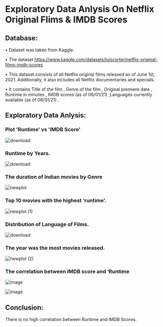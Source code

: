 # Exploratory Data Anlysis On Netflix Original Flims & IMDB Scores

## Database:
•	Dataset was taken from Kaggle.

•	The dataset https://www.kaggle.com/datasets/luiscorter/netflix-original-films-imdb-scores


•	This dataset consists of all Netflix original films released as of June 1st, 2021. Additionally, it also includes all Netflix documentaries and specials. 

•	It contains Title of the film , Genre of the film , Original premiere date , Runtime in minutes , IMDB scores (as of 06/01/21) ,Languages currently available (as of 06/01/21) .


## Exploratory Data Anlysis:

### Plot 'Runtime' vs 'IMDB Score'

![download](https://github.com/Prajyotc/Exploratory_Data_Anlysis_On_Netflix_Original_Flims_And_IMDB_Scores/assets/115527993/466f862c-f91e-4dc5-bc0e-3456aaf3ea48)

### Runtime by Years.

![download](https://github.com/Prajyotc/Exploratory_Data_Anlysis_On_Netflix_Original_Flims_And_IMDB_Scores/assets/115527993/3d6e31d1-c8a4-429e-b83d-27a7bbc4bc15)

### The duration of Indian movies by Genre

![newplot](https://github.com/Prajyotc/Exploratory_Data_Anlysis_On_Netflix_Original_Flims_And_IMDB_Scores/assets/115527993/d7089776-dd58-454e-831c-749d2a320dac)

### Top 10 movies with the highest ‘runtime’.

![newplot (1)](https://github.com/Prajyotc/Exploratory_Data_Anlysis_On_Netflix_Original_Flims_And_IMDB_Scores/assets/115527993/9ccd6dd4-e4b4-4135-83ef-adc180691409)

### Distribution of Language of Films.

![download](https://github.com/Prajyotc/Exploratory_Data_Anlysis_On_Netflix_Original_Flims_And_IMDB_Scores/assets/115527993/d669b053-406f-4ef1-b5b2-16742caa40a0)

### The year was the most movies released.

![newplot (2)](https://github.com/Prajyotc/Exploratory_Data_Anlysis_On_Netflix_Original_Flims_And_IMDB_Scores/assets/115527993/c40af2c8-4dce-41e9-929a-d1fbc81b21ab)

### The correlation between IMDB score and ‘Runtime

![image](https://github.com/Prajyotc/Exploratory_Data_Anlysis_On_Netflix_Original_Flims_And_IMDB_Scores/assets/115527993/39ef53d0-ca26-488f-a8ce-a7373ce52f6e)


![image](https://github.com/Prajyotc/Exploratory_Data_Anlysis_On_Netflix_Original_Flims_And_IMDB_Scores/assets/115527993/9c4ffa73-7c99-4fc9-9397-c4b4db42dd08)

## Conclusion:
There is no high correlation between Runtime and IMDB Scores.
